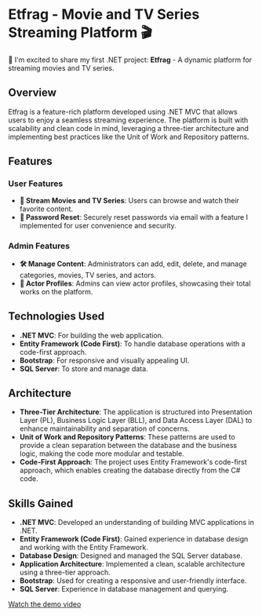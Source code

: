# Etfrag - Movie and TV Series Streaming Platform 🎬

🎉 I'm excited to share my first .NET project: **Etfrag** - A dynamic platform for streaming movies and TV series.

## Overview

Etfrag is a feature-rich platform developed using .NET MVC that allows users to enjoy a seamless streaming experience. The platform is built with scalability and clean code in mind, leveraging a three-tier architecture and implementing best practices like the Unit of Work and Repository patterns.

## Features

### User Features
- **🎥 Stream Movies and TV Series**: Users can browse and watch their favorite content.
- **🔐 Password Reset**: Securely reset passwords via email with a feature I implemented for user convenience and security.

### Admin Features
- **🛠️ Manage Content**: Administrators can add, edit, delete, and manage categories, movies, TV series, and actors.
- **👥 Actor Profiles**: Admins can view actor profiles, showcasing their total works on the platform.

## Technologies Used
- **.NET MVC**: For building the web application.
- **Entity Framework (Code First)**: To handle database operations with a code-first approach.
- **Bootstrap**: For responsive and visually appealing UI.
- **SQL Server**: To store and manage data.

## Architecture
- **Three-Tier Architecture**: The application is structured into Presentation Layer (PL), Business Logic Layer (BLL), and Data Access Layer (DAL) to enhance maintainability and separation of concerns.
- **Unit of Work and Repository Patterns**: These patterns are used to provide a clean separation between the database and the business logic, making the code more modular and testable.
- **Code-First Approach**: The project uses Entity Framework's code-first approach, which enables creating the database directly from the C# code.

## Skills Gained
- **.NET MVC**: Developed an understanding of building MVC applications in .NET.
- **Entity Framework (Code First)**: Gained experience in database design and working with the Entity Framework.
- **Database Design**: Designed and managed the SQL Server database.
- **Application Architecture**: Implemented a clean, scalable architecture using a three-tier approach.
- **Bootstrap**: Used for creating a responsive and user-friendly interface.
- **SQL Server**: Experience in database management and querying.

[Watch the demo video](https://drive.google.com/file/d/1Eg41SUjbgyg5CLZhA4h6DAohwTNAmWx-/view?usp=sharingl)
